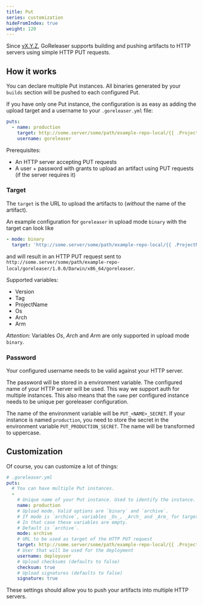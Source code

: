 ```yaml
---
title: Put
series: customization
hideFromIndex: true
weight: 120
---
```


Since [vX.Y.Z](https://github.com/goreleaser/goreleaser/releases/tag/vX.Y.Z),
GoReleaser supports building and pushing artifacts to HTTP servers using simple HTTP PUT requests.

## How it works

You can declare multiple Put instances.
All binaries generated by your `builds` section will be pushed to each configured Put.

If you have only one Put instance, the configuration is as easy as adding the
upload target and a username to your `.goreleaser.yml` file:

```yaml
puts:
  - name: production
    target: http://some.server/some/path/example-repo-local/{{ .ProjectName }}/{{ .Version }}/
    username: goreleaser
```

Prerequisites:

- An HTTP server accepting PUT requests
- A user + password with grants to upload an artifact using PUT requests (if the server requires it)

### Target

The `target` is the URL to upload the artifacts to (_without_ the name of the artifact).

An example configuration for `goreleaser` in upload mode `binary` with the target can look like

```yaml
- mode: binary
  target: 'http://some.server/some/path/example-repo-local/{{ .ProjectName }}/{{ .Version }}/{{ .Os }}/{{ .Arch }}{{ if .Arm }}{{ .Arm }}{{ end }}'
```

and will result in an HTTP PUT request sent to `http://some.server/some/path/example-repo-local/goreleaser/1.0.0/Darwin/x86_64/goreleaser`.

Supported variables:

- Version
- Tag
- ProjectName
- Os
- Arch
- Arm

_Attention_: Variables _Os_, _Arch_ and _Arm_ are only supported in upload mode `binary`.

### Password

Your configured username needs to be valid against your HTTP server.

The password will be stored in a environment variable.
The configured name of your HTTP server will be used.
This way we support auth for multiple instances.
This also means that the `name` per configured instance needs to be unique
per goreleaser configuration.

The name of the environment variable will be `PUT_<NAME>_SECRET`.
If your instance is named `production`, you need to store the secret in the
environment variable `PUT_PRODUCTION_SECRET`.
The name will be transformed to uppercase.

## Customization

Of course, you can customize a lot of things:

```yaml
# .goreleaser.yml
puts:
  # You can have multiple Put instances.
  -
    # Unique name of your Put instance. Used to identify the instance.
    name: production
    # Upload mode. Valid options are `binary` and `archive`.
    # If mode is `archive`, variables _Os_, _Arch_ and _Arm_ for target name are not supported.
    # In that case these variables are empty.
    # Default is `archive`.
    mode: archive
    # URL to be used as target of the HTTP PUT request
    target: http://some.server/some/path/example-repo-local/{{ .ProjectName }}/{{ .Version }}/
    # User that will be used for the deployment
    username: deployuser
    # Upload checksums (defaults to false)
    checksum: true
    # Upload signatures (defaults to false)
    signature: true
```

These settings should allow you to push your artifacts into multiple HTTP servers.

